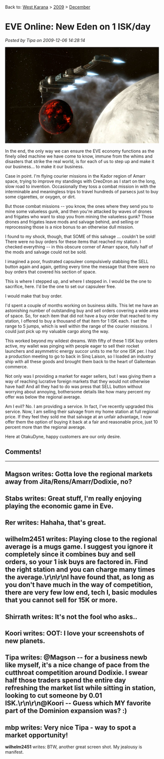 Back to: [West Karana](/posts/westkarana.md) > [2009](/posts/2009/westkarana.md) > [December](./westkarana.md)
# EVE Online: New Eden on 1 ISK/day

*Posted by Tipa on 2009-12-06 14:28:14*

![Intergalactic Traders, AWAY!](../../../uploads/2009/12/1ISK.jpg "Intergalactic Traders, AWAY!")

In the end, the only way we can ensure the EVE economy functions as the finely oiled machine we have come to know, immune from the whims and disasters that strike the real world, is for each of us to step up and make it our business... to make it our business.

Case in point. I'm flying courier missions in the Kador region of Amarr space, trying to improve my standings with CreoDron as I start on the long, slow road to invention. Occasionally they toss a combat mission in with the interminable and meaningless trips to travel hundreds of parsecs just to buy some cigarettes, or oxygen, or dirt.

But those combat missions -- you know, the ones where they send you to mine some valueless gunk, and then you're attacked by waves of drones and frigates who want to stop you from mining the valueless gunk? Those drones and frigates leave mods and salvage behind, and selling or reprocessing those is a nice bonus to an otherwise dull mission.

I found to my shock, though, that SOME of this salvage ... couldn't be sold! There were no buy orders for these items that reached my station. I checked everything -- in this obscure corner of Amarr space, fully half of the mods and salvage could not be sold.

I imagined a poor, frustrated capsuleer compulsively stabbing the SELL button again and again, getting every time the message that there were no buy orders that covered his section of space.

This is where I stepped up, and where I stepped in. I would be the one to sacrifice, here. I'd be the one to set our capsuleer free.

I would make that buy order.

I'd spent a couple of months working on business skills. This let me have an astonishing number of outstanding buy and sell orders covering a wide area of space. So, for each item that did not have a buy order that reached to my station, I offered to buy a thousand of that item for 1 ISK each. I set the range to 5 jumps, which is well within the range of the courier missions. I could just pick up my valuable cargo along the way.

This worked beyond my wildest dreams. With fifty of these 1 ISK buy orders active, my wallet was pinging with people eager to sell their rocket launchers and asymmetric energy succor units to me for one ISK per. I had a production meeting to go to back in Sinq Laison, so I loaded an industry ship with all these goods and brought them back to the heart of Gallentean commerce.

Not only was I providing a market for eager sellers, but I was giving them a way of reaching lucrative foreign markets that they would not otherwise have had! And all they had to do was press that SELL button without worrying about annoying, bothersome details like how many percent my offer was below the regional average.

Am I evil? No. I am providing a service. In fact, I've recently upgraded this service. Now, I am selling their salvage from my home station at full regional price. If they feel they sold me that salvage at an unfair advantage, I now offer them the option of buying it back at a fair and reasonable price, just 10 percent more than the regional average.

Here at OtakuDyne, happy customers are our only desire.

## Comments!
---
**Magson** writes: Gotta love the regional markets away from Jita/Rens/Amarr/Dodixie, no?
---
**Stabs** writes: Great stuff, I'm really enjoying playing the economic game in Eve.
---
**Rer** writes: Hahaha, that's great.
---
**wilhelm2451** writes: Playing close to the regional average is a mugs game.  I suggest you ignore it completely since it combines buy and sell orders, so your 1 isk buys are factored in.  Find the right station and you can charge many times the average.\r\n\r\nI have found that, as long as you don't have much in the way of competition, there are very few low end, tech I, basic modules that you cannot sell for 15K or more.
---
**Shirrath** writes: It's not the fool who asks..
---
**Koori** writes: OOT: I love your screenshots of new planets.
---
**Tipa** writes: @Magson -- for a business newb like myself, it's a nice change of pace from the cutthroat competition around Dodixie. I swear half those traders spend the entire day refreshing the market list while sitting in station, looking to cut someone by 0.01 ISK.\r\n\r\n@Koori -- Guess which MY favorite part of the Dominion expansion was? :)
---
**mbp** writes: Very nice Tipa - way to spot a market opportunity!
---
**wilhelm2451** writes: BTW, another great screen shot.  My jealousy is manifest.
